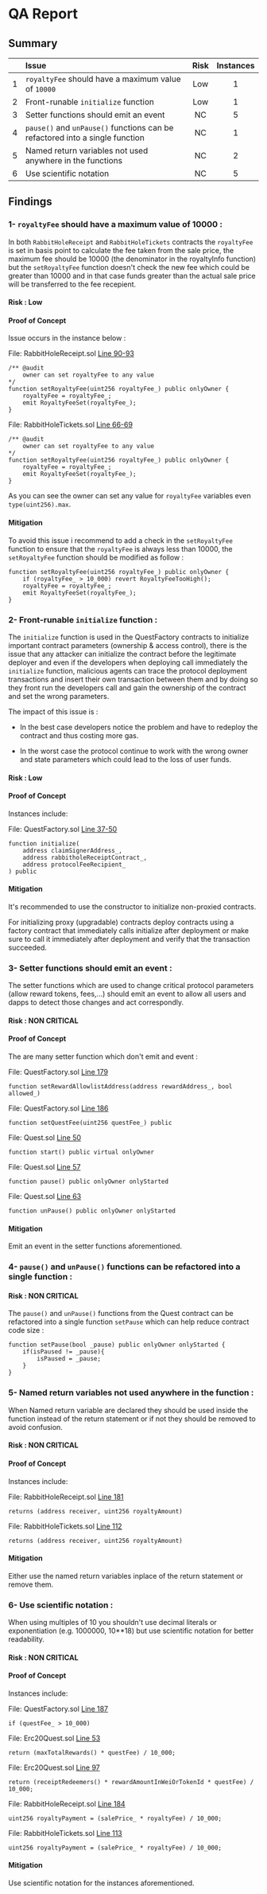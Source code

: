 
# QA Report

## Summary

|               | Issue         | Risk     | Instances     |
| :-------------: |:-------------|:-------------:|:-------------:|
| 1 | `royaltyFee` should have a maximum value of `10000`|Low | 1 |
| 2 | Front-runable `initialize` function | Low | 1 |
| 3 | Setter functions should emit an event | NC | 5 |
| 4 | `pause()` and `unPause()` functions can be refactored into a single function | NC | 1 |
| 5 | Named return variables not used anywhere in the functions | NC | 2 |
| 6 | Use scientific notation | NC | 5 |


## Findings

### 1- `royaltyFee` should have a maximum value of 10000 :

In both `RabbitHoleReceipt` and `RabbitHoleTickets` contracts the `royaltyFee` is set in basis point to calculate the fee taken from the sale price, the maximum fee should be 10000 (the denominator in the royaltyInfo function) but the `setRoyaltyFee` function doesn't check the new fee which could be greater than 10000 and in that case funds greater than the actual sale price will be transferred to the fee recepient. 

#### Risk : Low

#### Proof of Concept

Issue occurs in the instance below :

File: RabbitHoleReceipt.sol [Line 90-93](https://github.com/rabbitholegg/quest-protocol/blob/8c4c1f71221570b14a0479c216583342bd652d8d/contracts/RabbitHoleReceipt.sol#L90-L93)
```
/** @audit
    owner can set royaltyFee to any value
*/
function setRoyaltyFee(uint256 royaltyFee_) public onlyOwner {
    royaltyFee = royaltyFee_;
    emit RoyaltyFeeSet(royaltyFee_);
}
```

File: RabbitHoleTickets.sol [Line 66-69](https://github.com/rabbitholegg/quest-protocol/blob/8c4c1f71221570b14a0479c216583342bd652d8d/contracts/RabbitHoleTickets.sol#L66-L69)
```
/** @audit
    owner can set royaltyFee to any value
*/
function setRoyaltyFee(uint256 royaltyFee_) public onlyOwner {
    royaltyFee = royaltyFee_;
    emit RoyaltyFeeSet(royaltyFee_);
}
```

As you can see the owner can set any value for `royaltyFee` variables even `type(uint256).max`.

#### Mitigation

To avoid this issue i recommend to add a check in the `setRoyaltyFee` function to ensure that the `royaltyFee` is always less than 10000, the `setRoyaltyFee` function should be modified as follow :
``` 
function setRoyaltyFee(uint256 royaltyFee_) public onlyOwner {
    if (royaltyFee_ > 10_000) revert RoyaltyFeeTooHigh();
    royaltyFee = royaltyFee_;
    emit RoyaltyFeeSet(royaltyFee_);
}
```

### 2- Front-runable `initialize` function :

The `initialize` function is used in the QuestFactory contracts to initialize important contract parameters (ownership & access control), there is the issue that any attacker can initialize the contract before the legitimate deployer and even if the developers when deploying call immediately the `initialize` function, malicious agents can trace the protocol deployment transactions and insert their own transaction between them and by doing so they front run the developers call and gain the ownership of the contract and set the wrong parameters.

The impact of this issue is : 

* In the best case developers notice the problem and have to redeploy the contract and thus costing more gas.

* In the worst case the protocol continue to work with the wrong owner and state parameters which could lead to the loss of user funds.

#### Risk : Low 

#### Proof of Concept

Instances include:

File: QuestFactory.sol [Line 37-50](https://github.com/rabbitholegg/quest-protocol/blob/8c4c1f71221570b14a0479c216583342bd652d8d/contracts/QuestFactory.sol#L37-L50)

```
function initialize(
    address claimSignerAddress_,
    address rabbitholeReceiptContract_,
    address protocolFeeRecipient_
) public
```

#### Mitigation

It's recommended to use the constructor to initialize non-proxied contracts.

For initializing proxy (upgradable) contracts deploy contracts using a factory contract that immediately calls initialize after deployment or make sure to call it immediately after deployment and verify that the transaction succeeded.


### 3- Setter functions should emit an event :

The setter functions which are used to change critical protocol parameters (allow reward tokens, fees,...) should emit an event to allow all users and dapps to detect those changes and act correspondly. 

#### Risk : NON CRITICAL

#### Proof of Concept

The are many setter function which don't emit and event :

File: QuestFactory.sol [Line 179](https://github.com/rabbitholegg/quest-protocol/blob/8c4c1f71221570b14a0479c216583342bd652d8d/contracts/QuestFactory.sol#L179)
```
function setRewardAllowlistAddress(address rewardAddress_, bool allowed_) 
```

File: QuestFactory.sol [Line 186](https://github.com/rabbitholegg/quest-protocol/blob/8c4c1f71221570b14a0479c216583342bd652d8d/contracts/QuestFactory.sol#L186)
```
function setQuestFee(uint256 questFee_) public
```

File: Quest.sol [Line 50](https://github.com/rabbitholegg/quest-protocol/blob/8c4c1f71221570b14a0479c216583342bd652d8d/contracts/Quest.sol#L50)
```
function start() public virtual onlyOwner
```

File: Quest.sol [Line 57](https://github.com/rabbitholegg/quest-protocol/blob/8c4c1f71221570b14a0479c216583342bd652d8d/contracts/Quest.sol#L50)
```
function pause() public onlyOwner onlyStarted
```

File: Quest.sol [Line 63](https://github.com/rabbitholegg/quest-protocol/blob/8c4c1f71221570b14a0479c216583342bd652d8d/contracts/Quest.sol#L50)
```
function unPause() public onlyOwner onlyStarted
```

#### Mitigation

Emit an event in the setter functions aforementioned.


### 4- `pause()` and `unPause()` functions can be refactored into a single function :

#### Risk : NON CRITICAL

The `pause()` and `unPause()` functions from the Quest contract can be refactored into a single function `setPause` which can help reduce contract code size :

```
function setPause(bool _pause) public onlyOwner onlyStarted {
    if(isPaused != _pause){
        isPaused = _pause;
    }
}
```

### 5- Named return variables not used anywhere in the function :

When Named return variable are declared they should be used inside the function instead of the return statement or if not they should be removed to avoid confusion.

#### Risk : NON CRITICAL

#### Proof of Concept

Instances include:

File: RabbitHoleReceipt.sol [Line 181](https://github.com/rabbitholegg/quest-protocol/blob/8c4c1f71221570b14a0479c216583342bd652d8d/contracts/RabbitHoleReceipt.sol#L181)
```
returns (address receiver, uint256 royaltyAmount)
```

File: RabbitHoleTickets.sol [Line 112](https://github.com/rabbitholegg/quest-protocol/blob/8c4c1f71221570b14a0479c216583342bd652d8d/contracts/RabbitHoleTickets.sol#L112)
```
returns (address receiver, uint256 royaltyAmount)
```

#### Mitigation

Either use the named return variables inplace of the return statement or remove them.

### 6- Use scientific notation :

When using multiples of 10 you shouldn't use decimal literals or exponentiation (e.g. 1000000, 10**18) but use scientific notation for better readability.

#### Risk : NON CRITICAL

#### Proof of Concept

Instances include:

File: QuestFactory.sol [Line 187](https://github.com/rabbitholegg/quest-protocol/blob/8c4c1f71221570b14a0479c216583342bd652d8d/contracts/QuestFactory.sol#L187)

```
if (questFee_ > 10_000)
```

File: Erc20Quest.sol [Line 53](https://github.com/rabbitholegg/quest-protocol/blob/8c4c1f71221570b14a0479c216583342bd652d8d/contracts/Erc20Quest.sol#L53)

```
return (maxTotalRewards() * questFee) / 10_000;
```

File: Erc20Quest.sol [Line 97](https://github.com/rabbitholegg/quest-protocol/blob/8c4c1f71221570b14a0479c216583342bd652d8d/contracts/Erc20Quest.sol#L97)

```
return (receiptRedeemers() * rewardAmountInWeiOrTokenId * questFee) / 10_000;
```

File: RabbitHoleReceipt.sol [Line 184](https://github.com/rabbitholegg/quest-protocol/blob/8c4c1f71221570b14a0479c216583342bd652d8d/contracts/RabbitHoleReceipt.sol#L184)

```
uint256 royaltyPayment = (salePrice_ * royaltyFee) / 10_000;
```

File: RabbitHoleTickets.sol [Line 113](https://github.com/rabbitholegg/quest-protocol/blob/8c4c1f71221570b14a0479c216583342bd652d8d/contracts/RabbitHoleTickets.sol#L113)

```
uint256 royaltyPayment = (salePrice_ * royaltyFee) / 10_000;
```

#### Mitigation
Use scientific notation for the instances aforementioned.
